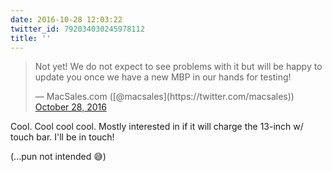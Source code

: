 ```yaml
---
date: 2016-10-28 12:03:22
twitter_id: 792034030245978112
title: ''
---
```


<blockquote class="twitter-tweet"><p lang="en" dir="ltr">Not yet! We do not expect to see problems with it but will be happy to update you once we have a new MBP in our hands for testing!</p>&mdash; MacSales.com ([@macsales](https://twitter.com/macsales)) <a href="https://twitter.com/macsales/status/792030532343390208?ref_src=twsrc%5Etfw">October 28, 2016</a></blockquote>
<script async src="https://platform.twitter.com/widgets.js" charset="utf-8"></script>

Cool. Cool cool cool. Mostly interested in if it will charge the 13-inch w/ touch bar. I'll be in touch!

(...pun not intended 😅)
